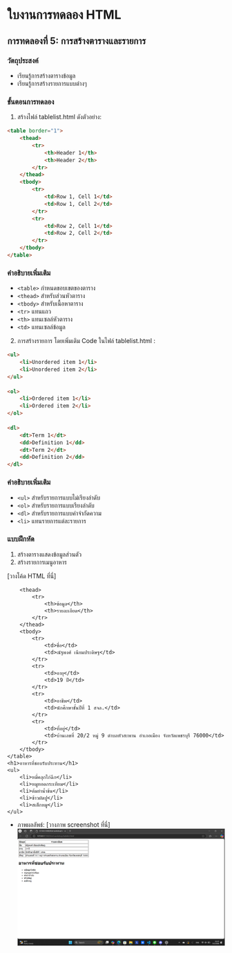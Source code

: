 # ใบงานการทดลอง HTML

## การทดลองที่ 5: การสร้างตารางและรายการ
### วัตถุประสงค์
- เรียนรู้การสร้างตารางข้อมูล
- เรียนรู้การสร้างรายการแบบต่างๆ

### ขั้นตอนการทดลอง
1. สร้างไฟล์ tablelist.html ดังตัวอย่าง:
```html
<table border="1">
    <thead>
        <tr>
            <th>Header 1</th>
            <th>Header 2</th>
        </tr>
    </thead>
    <tbody>
        <tr>
            <td>Row 1, Cell 1</td>
            <td>Row 1, Cell 2</td>
        </tr>
        <tr>
            <td>Row 2, Cell 1</td>
            <td>Row 2, Cell 2</td>
        </tr>
    </tbody>
</table>
```

### คำอธิบายเพิ่มเติม
- `<table>` กำหนดขอบเขตของตาราง
- `<thead>` สำหรับส่วนหัวตาราง
- `<tbody>` สำหรับเนื้อหาตาราง
- `<tr>` แทนแถว
- `<th>` แทนเซลล์หัวตาราง
- `<td>` แทนเซลล์ข้อมูล

2. การสร้างรายการ โดยเพิ่มเติม Code ในไฟล์ tablelist.html :
```html
<ul>
    <li>Unordered item 1</li>
    <li>Unordered item 2</li>
</ul>

<ol>
    <li>Ordered item 1</li>
    <li>Ordered item 2</li>
</ol>

<dl>
    <dt>Term 1</dt>
    <dd>Definition 1</dd>
    <dt>Term 2</dt>
    <dd>Definition 2</dd>
</dl>
```

### คำอธิบายเพิ่มเติม
- `<ul>` สำหรับรายการแบบไม่เรียงลำดับ
- `<ol>` สำหรับรายการแบบเรียงลำดับ
- `<dl>` สำหรับรายการแบบคำจำกัดความ
- `<li>` แทนรายการแต่ละรายการ

### แบบฝึกหัด
1. สร้างตารางแสดงข้อมูลส่วนตัว
2. สร้างรายการเมนูอาหาร

[วางโค้ด HTML ที่นี่]
```<table border="1">
    <thead>
        <tr>
            <th>ข้อมูล</th>
            <th>รายละเอียด</th>
        </tr>
    </thead>
    <tbody>
        <tr>
            <td>ชื่อ</td>
            <td>ณัฐพงศ์ เนียมประดิษฐ</td>
        </tr>
        <tr>
            <td>อายุ</td>
            <td>19 ปี</td>
        </tr>
        <tr>
            <td>อาชีพ</td>
            <td>นักศึกษาชั้นปีที่ 1 สจล.</td>
        </tr>
        <tr>
            <td>ที่อยู่</td>
            <td>บ้านเลขที่ 20/2 หมู่ 9 ตำบลหัวสะพาน อำเภอเมือง จังหวัดเพชรบุรี 76000</td>
        </tr>
    </tbody>
</table>
<h1>อาหารที่ชอบรับประทาน</h1>
<ul>
    <li>หมี่คลุกไก่ฉีก</li>
    <li>หมูทอดกระเทียม</li>
    <li>ต้มยำน้ำข้น</li>
    <li>ข้าวผัดปู</li>
    <li>สเต็กหมู</li>
</ul>
```
- ภาพผลลัพธ์:
[วางภาพ screenshot ที่นี่]
![alt text](image-4.png)
